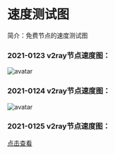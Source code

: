 # 速度测试图
简介：免费节点的速度测试图

### 2021-0123 v2ray节点速度图：
![avatar](https://raw.githubusercontent.com/hyt-allen-xu/drive/master/index.png?token=AROR67GXKQFVWEQSVZX5PIDABZDKM)

### 2021-0124 v2ray节点速度图：
![avatar](https://raw.githubusercontent.com/hyt-allen-xu/drive/master/%E4%B8%8B%E8%BD%BD.png?token=AROR67CDFZLDUOKXVBZBD53ABZDVS)

### 2021-0125 v2ray节点速度图：
[点击查看](https://dm2306files.storage.live.com/y4ptVcaJyMPC7V1rYtwE6NE3EjADq3VOwKv284wm6YxYuYpEzFHuJU3AFzwCLBQ1nTchQaxC6Slt9IYI2MAJWw9aGyaixJbp9zDoQE7UXo2qMO6C0gjzPNJCi6hbHkrJv0c0hHDYuNKmTWs_ZguaCCo-sObGRVcijnm2FUkgP9F8T7SacmNt8q-DhBMJn_aCAVIiq0GGjYA9b2I3-XlzIYvPDSQNlgcymG34gRp4ot_Fmw/github%202021-0125.png?psid=1&width=2339&height=1324)
